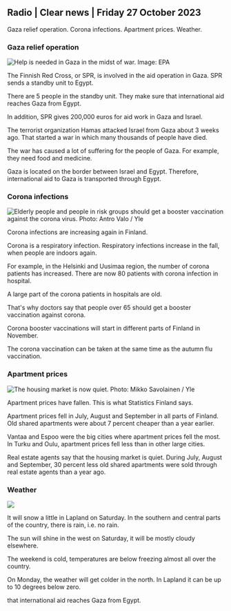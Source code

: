 ## Radio \| Clear news \| Friday 27 October 2023

Gaza relief operation. Corona infections. Apartment prices. Weather.

### Gaza relief operation

![Help is needed in Gaza in the midst of war. Image: EPA](https://images.cdn.yle.fi/image/upload/c_crop,h_3780,w_6720,x_0,y_700/ar_1.7777777777777777,c_fill,g_faces,h_675,w_1200/dpr_1.0/q_auto:eco/f_auto/fl_lossy/v1698396491/39-1192101653b784c2d563)

The Finnish Red Cross, or SPR, is involved in the aid operation in Gaza. SPR sends a standby unit to Egypt.

There are 5 people in the standby unit. They make sure that international aid reaches Gaza from Egypt.

In addition, SPR gives 200,000 euros for aid work in Gaza and Israel.

The terrorist organization Hamas attacked Israel from Gaza about 3 weeks ago. That started a war in which many thousands of people have died.

The war has caused a lot of suffering for the people of Gaza. For example, they need food and medicine.

Gaza is located on the border between Israel and Egypt. Therefore, international aid to Gaza is transported through Egypt.

### Corona infections

![Elderly people and people in risk groups should get a booster vaccination against the corona virus. Photo: Antro Valo / Yle](https://images.cdn.yle.fi/image/upload/c_crop,h_3510,w_6240,x_0,y_400/ar_1.7777777777777777,c_fill,g_faces,h_675,w_1200/dpr_1.0/q_auto:eco/f_auto/fl_lossy/v1670569792/39-933588623dccc01a881)

Corona infections are increasing again in Finland.

Corona is a respiratory infection. Respiratory infections increase in the fall, when people are indoors again.

For example, in the Helsinki and Uusimaa region, the number of corona patients has increased. There are now 80 patients with corona infection in hospital.

A large part of the corona patients in hospitals are old.

That's why doctors say that people over 65 should get a booster vaccination against corona.

Corona booster vaccinations will start in different parts of Finland in November.

The corona vaccination can be taken at the same time as the autumn flu vaccination.

### Apartment prices

![The housing market is now quiet. Photo: Mikko Savolainen / Yle](https://images.cdn.yle.fi/image/upload/c_crop,h_3348,w_5952,x_0,y_483/ar_1.7777777777777777,c_fill,g_faces,h_675,w_1200/dpr_1.0/q_auto:eco/f_auto/fl_lossy/v1694415905/39-117017864fea8c7baf74)

Apartment prices have fallen. This is what Statistics Finland says.

Apartment prices fell in July, August and September in all parts of Finland. Old shared apartments were about 7 percent cheaper than a year earlier.

Vantaa and Espoo were the big cities where apartment prices fell the most. In Turku and Oulu, apartment prices fell less than in other large cities.

Real estate agents say that the housing market is quiet. During July, August and September, 30 percent less old shared apartments were sold through real estate agents than a year ago.

### Weather

![](https://images.cdn.yle.fi/image/upload/c_crop,h_1080,w_1919,x_0,y_0/ar_1.7777777777777777,c_fill,g_faces,h_675,w_1200/dpr_1.0/q_auto:eco/f_auto/fl_lossy/v1698421548/39-1192510653bdb0fbe9af)

It will snow a little in Lapland on Saturday. In the southern and central parts of the country, there is rain, i.e. no rain.

The sun will shine in the west on Saturday, it will be mostly cloudy elsewhere.

The weekend is cold, temperatures are below freezing almost all over the country.

On Monday, the weather will get colder in the north. In Lapland it can be up to 10 degrees below zero.

that international aid reaches Gaza from Egypt.